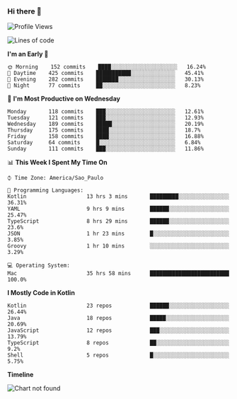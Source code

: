 ### Hi there 👋

<!--
**fernandonogueira/fernandonogueira** is a ✨ _special_ ✨ repository because its `README.md` (this file) appears on your GitHub profile.

Here are some ideas to get you started:

- 🔭 I’m currently working on ...
- 🌱 I’m currently learning ...
- 👯 I’m looking to collaborate on ...
- 🤔 I’m looking for help with ...
- 💬 Ask me about ...
- 📫 How to reach me: ...
- 😄 Pronouns: ...
- ⚡ Fun fact: ...
-->

<!--START_SECTION:waka-->
![Profile Views](http://img.shields.io/badge/Profile%20Views-0-blue)

![Lines of code](https://img.shields.io/badge/From%20Hello%20World%20I%27ve%20Written-5.7%20million%20lines%20of%20code-blue)

**I'm an Early 🐤** 

```text
🌞 Morning    152 commits    ████░░░░░░░░░░░░░░░░░░░░░   16.24% 
🌆 Daytime    425 commits    ███████████░░░░░░░░░░░░░░   45.41% 
🌃 Evening    282 commits    ███████░░░░░░░░░░░░░░░░░░   30.13% 
🌙 Night      77 commits     ██░░░░░░░░░░░░░░░░░░░░░░░   8.23%

```
📅 **I'm Most Productive on Wednesday** 

```text
Monday       118 commits    ███░░░░░░░░░░░░░░░░░░░░░░   12.61% 
Tuesday      121 commits    ███░░░░░░░░░░░░░░░░░░░░░░   12.93% 
Wednesday    189 commits    █████░░░░░░░░░░░░░░░░░░░░   20.19% 
Thursday     175 commits    ████░░░░░░░░░░░░░░░░░░░░░   18.7% 
Friday       158 commits    ████░░░░░░░░░░░░░░░░░░░░░   16.88% 
Saturday     64 commits     █░░░░░░░░░░░░░░░░░░░░░░░░   6.84% 
Sunday       111 commits    ███░░░░░░░░░░░░░░░░░░░░░░   11.86%

```


📊 **This Week I Spent My Time On** 

```text
⌚︎ Time Zone: America/Sao_Paulo

💬 Programming Languages: 
Kotlin                   13 hrs 3 mins       █████████░░░░░░░░░░░░░░░░   36.31% 
YAML                     9 hrs 9 mins        ██████░░░░░░░░░░░░░░░░░░░   25.47% 
TypeScript               8 hrs 29 mins       ██████░░░░░░░░░░░░░░░░░░░   23.6% 
JSON                     1 hr 23 mins        █░░░░░░░░░░░░░░░░░░░░░░░░   3.85% 
Groovy                   1 hr 10 mins        ░░░░░░░░░░░░░░░░░░░░░░░░░   3.29%

💻 Operating System: 
Mac                      35 hrs 58 mins      █████████████████████████   100.0%

```

**I Mostly Code in Kotlin** 

```text
Kotlin                   23 repos            ██████░░░░░░░░░░░░░░░░░░░   26.44% 
Java                     18 repos            █████░░░░░░░░░░░░░░░░░░░░   20.69% 
JavaScript               12 repos            ███░░░░░░░░░░░░░░░░░░░░░░   13.79% 
TypeScript               8 repos             ██░░░░░░░░░░░░░░░░░░░░░░░   9.2% 
Shell                    5 repos             █░░░░░░░░░░░░░░░░░░░░░░░░   5.75%

```


**Timeline**

![Chart not found](https://raw.githubusercontent.com/fernandonogueira/fernandonogueira/master/charts/bar_graph.png) 


<!--END_SECTION:waka-->
